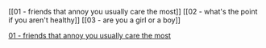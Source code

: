 [[01 - friends that annoy you usually care the most]]
[[02 - what's the point if you aren't healthy]]
[[03 - are you a girl or a boy]]

[01 - friends that annoy you usually care the most](01%20-%20friends%20that%20annoy%20you%20usually%20care%20the%20most.md)